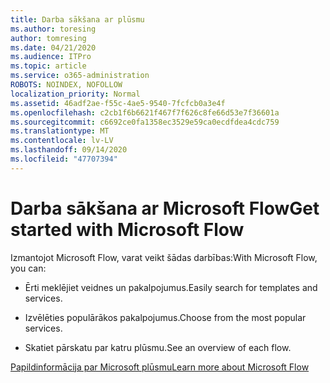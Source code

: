```yaml
---
title: Darba sākšana ar plūsmu
ms.author: toresing
author: tomresing
ms.date: 04/21/2020
ms.audience: ITPro
ms.topic: article
ms.service: o365-administration
ROBOTS: NOINDEX, NOFOLLOW
localization_priority: Normal
ms.assetid: 46adf2ae-f55c-4ae5-9540-7fcfcb0a3e4f
ms.openlocfilehash: c2cb1f6b6621f467f7f626c8fe66d53e7f36601a
ms.sourcegitcommit: c6692ce0fa1358ec3529e59ca0ecdfdea4cdc759
ms.translationtype: MT
ms.contentlocale: lv-LV
ms.lasthandoff: 09/14/2020
ms.locfileid: "47707394"
---
```

# <a name="get-started-with-microsoft-flow"></a><span data-ttu-id="7da74-102">Darba sākšana ar Microsoft Flow</span><span class="sxs-lookup"><span data-stu-id="7da74-102">Get started with Microsoft Flow</span></span>

<span data-ttu-id="7da74-103">Izmantojot Microsoft Flow, varat veikt šādas darbības:</span><span class="sxs-lookup"><span data-stu-id="7da74-103">With Microsoft Flow, you can:</span></span>
  
- <span data-ttu-id="7da74-104">Ērti meklējiet veidnes un pakalpojumus.</span><span class="sxs-lookup"><span data-stu-id="7da74-104">Easily search for templates and services.</span></span>
    
- <span data-ttu-id="7da74-105">Izvēlēties populārākos pakalpojumus.</span><span class="sxs-lookup"><span data-stu-id="7da74-105">Choose from the most popular services.</span></span>
    
- <span data-ttu-id="7da74-106">Skatiet pārskatu par katru plūsmu.</span><span class="sxs-lookup"><span data-stu-id="7da74-106">See an overview of each flow.</span></span>
    
[<span data-ttu-id="7da74-107">Papildinformācija par Microsoft plūsmu</span><span class="sxs-lookup"><span data-stu-id="7da74-107">Learn more about Microsoft Flow</span></span>](https://go.microsoft.com/fwlink/?linkid=874446)
  

